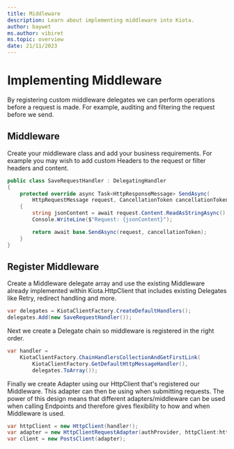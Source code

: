 ```yaml
---
title: Middleware
description: Learn about implementing middleware into Kiota.
author: baywet
ms.author: vibiret
ms.topic: overview
date: 21/11/2023
---
```


# Implementing Middleware

By registering custom middleware delegates we can perform operations before a request is made. For example, auditing and filtering the request before we send.

## Middleware

Create your middleware class and add your business requirements. For example you may wish to add custom Headers to the request or filter headers and content.

```cs
public class SaveRequestHandler : DelegatingHandler
{
    protected override async Task<HttpResponseMessage> SendAsync(
        HttpRequestMessage request, CancellationToken cancellationToken)
    {
        string jsonContent = await request.Content.ReadAsStringAsync();
        Console.WriteLine($"Request: {jsonContent}");

        return await base.SendAsync(request, cancellationToken);
    }
}
```
## Register Middleware

Create a Middleware delegate array and use the existing Middleware already implemented within Kiota.HttpClient that includes existing Delegates like Retry, redirect handling and more.

```cs
var delegates = KiotaClientFactory.CreateDefaultHandlers();
delegates.Add(new SaveRequestHandler());
```

Next we create a Delegate chain so middleware is registered in the right order.

```cs
var handler =
    KiotaClientFactory.ChainHandlersCollectionAndGetFirstLink(
        KiotaClientFactory.GetDefaultHttpMessageHandler(),
        delegates.ToArray());
```

Finally we create Adapter using our HttpClient that's registered our Middleware. This adapter can then be using when submitting requests. The power of this design means that different adapters/middleware can be used when calling Endpoints and therefore gives flexibility to how and when Middleware is used.

```cs
var httpClient = new HttpClient(handler!);
var adapter = new HttpClientRequestAdapter(authProvider, httpClient:httpClient);
var client = new PostsClient(adapter);
```
